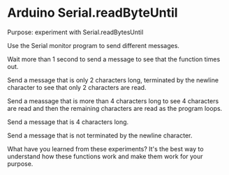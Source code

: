 # Arduino Serial.readByteUntil

Purpose: experiment with Serial.readBytesUntil

Use the Serial monitor program to send different messages.

Wait more than 1 second to send a message to see that the function times out.

Send a message that is only 2 characters long, terminated by the newline character to see that only 2 characters are read.

Send a meassage that is more than 4 characters long to see 4 characters are read and then the remaining characters are read as the program loops.

Send a message that is 4 characters long.

Send a message that is not terminated by the newline character.

What have you learned from these experiments? It's the best way to understand how these functions work and make them work for your purpose.
